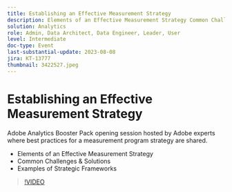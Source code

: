 ```yaml
---
title: Establishing an Effective Measurement Strategy
description: Elements of an Effective Measurement Strategy Common Challenges & Solutions  Examples of Strategic Frameworks
solution: Analytics
role: Admin, Data Architect, Data Engineer, Leader, User
level: Intermediate
doc-type: Event
last-substantial-update: 2023-08-08
jira: KT-13777
thumbnail: 3422527.jpeg
---
```


# Establishing an Effective Measurement Strategy

Adobe Analytics Booster Pack opening session hosted by Adobe experts where best practices for a measurement program strategy are shared.
 * Elements of an Effective Measurement Strategy
 * Common Challenges & Solutions
 * Examples of Strategic Frameworks

>[!VIDEO](https://video.tv.adobe.com/v/3422527/?learn=on)
